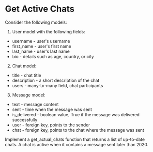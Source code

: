 # Get Active Chats

Consider the following models:

1. User model with the following fields:

- username - user's username
- first_name - user's first name
- last_name - user's last name
- bio - details such as age, country, or city

2. Chat model:

- title - chat title
- description - a short description of the chat
- users - many-to-many field, chat participants

3. Message model:

- text - message content
- sent - time when the message was sent
- is_delivered - boolean value, True if the message was delivered successfully
- user - foreign key, points to the sender
- chat - foreign key, points to the chat where the message was sent

Implement a get_actual_chats function that returns a list of up-to-date chats. A chat is active when it contains a message sent later than 2020.
